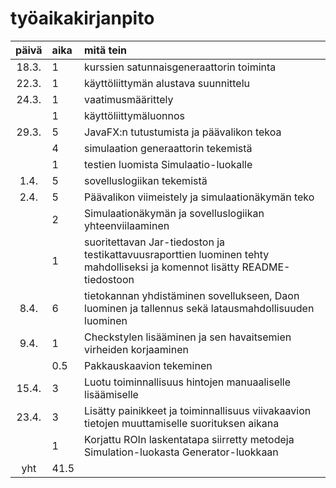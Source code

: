 # työaikakirjanpito

| päivä | aika	| mitä tein  					|
| :----:|:------| :-----					|
| 18.3.	| 1	    | kurssien satunnaisgeneraattorin toiminta 	|	
| 22.3. | 1	    | käyttöliittymän alustava suunnittelu 		|
| 24.3. | 1	    | vaatimusmäärittely 				|
|	    | 1	    | käyttöliittymäluonnos 			|
| 29.3.	| 5	    | JavaFX:n tutustumista ja päävalikon tekoa	|
|   	| 4	    | simulaation generaattorin tekemistä		|
|   	| 1	    | testien luomista Simulaatio-luokalle		|
| 1.4.	| 5	    | sovelluslogiikan tekemistä		|
| 2.4.	| 5	    | Päävalikon viimeistely ja simulaationäkymän teko		|
|	| 2	    | Simulaationäkymän ja sovelluslogiikan yhteenviilaaminen	|
|   	| 1	    | suoritettavan Jar-tiedoston ja testikattavuusraporttien luominen tehty mahdolliseksi ja komennot lisätty README-tiedostoon	|	
| 8.4.  | 6     | tietokannan yhdistäminen sovellukseen, Daon luominen ja tallennus sekä latausmahdollisuuden luominen |  
| 9.4.  | 1     | Checkstylen lisääminen ja sen havaitsemien virheiden korjaaminen |
|       | 0.5   | Pakkauskaavion tekeminen      |
| 15.4.	| 3	| Luotu toiminnallisuus hintojen manuaaliselle lisäämiselle	|
| 23.4.	| 3	| Lisätty painikkeet ja toiminnallisuus viivakaavion tietojen muuttamiselle suorituksen aikana	|
|	| 1	| Korjattu ROIn laskentatapa siirretty metodeja Simulation-luokasta Generator-luokkaan	|	
| yht   | 41.5	|						| 

